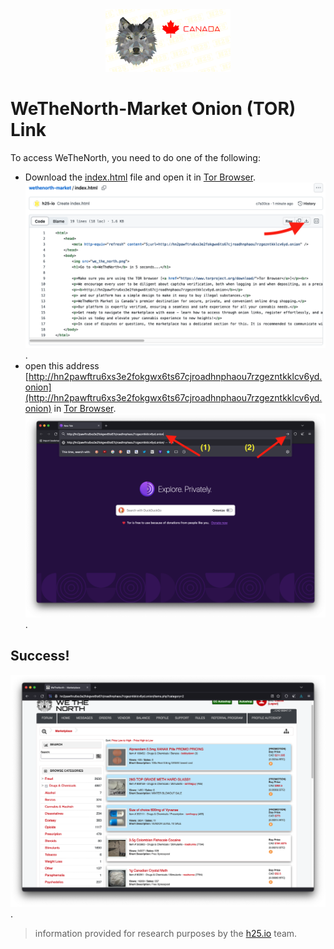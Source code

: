 <center>

<img src="we_the_north.png" width="200">

</center>

# WeTheNorth-Market Onion (TOR) Link

To access WeTheNorth, you need to do one of the following:
- Download the [index.html](index.html) file and open it in [Tor Browser](https://www.torproject.org/download/).
 <img src="WeTheNorth_Link_index.html.png" width="800">.
- open this address [http://hn2pawftru6xs3e2fokgwx6ts67cjroadhnphaou7rzgezntkklcv6yd.onion](http://hn2pawftru6xs3e2fokgwx6ts67cjroadhnphaou7rzgezntkklcv6yd.onion) in [Tor Browser](https://www.torproject.org/download/).
 <img src="WeTheNorth_Link_index.html_url.png" width="800">.

## Success!

 <img src="WeTheNorth_Link_index.html_products.png" width="800">.

> information provided for research purposes by the [h25.io](https://h25.io/dark-web/we-the-north/) team.
